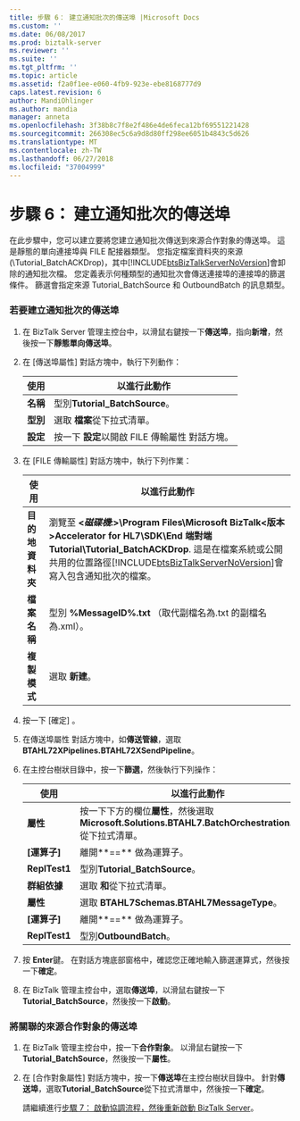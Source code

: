 ```yaml
---
title: 步驟 6： 建立通知批次的傳送埠 |Microsoft Docs
ms.custom: ''
ms.date: 06/08/2017
ms.prod: biztalk-server
ms.reviewer: ''
ms.suite: ''
ms.tgt_pltfrm: ''
ms.topic: article
ms.assetid: f2a0f1ee-e060-4fb9-923e-ebe8168777d9
caps.latest.revision: 6
author: MandiOhlinger
ms.author: mandia
manager: anneta
ms.openlocfilehash: 3f38b8c7f8e2f486e4de6feca12bf69551221428
ms.sourcegitcommit: 266308ec5c6a9d8d80ff298ee6051b4843c5d626
ms.translationtype: MT
ms.contentlocale: zh-TW
ms.lasthandoff: 06/27/2018
ms.locfileid: "37004999"
---
```

# <a name="step-6-create-the-send-port-for-the-acknowledgment-batch"></a>步驟 6： 建立通知批次的傳送埠
在此步驟中，您可以建立要將您建立通知批次傳送到來源合作對象的傳送埠。 這是靜態的單向連接埠與 FILE 配接器類型。 您指定檔案資料夾的來源 (\Tutorial_BatchACKDrop)，其中[!INCLUDE[btsBizTalkServerNoVersion](../../includes/btsbiztalkservernoversion-md.md)]會卸除的通知批次檔。 您定義表示何種類型的通知批次會傳送連接埠的連接埠的篩選條件。 篩選會指定來源 Tutorial_BatchSource 和 OutboundBatch 的訊息類型。  

### <a name="to-create-the-send-port-for-the-acknowledgment-batch"></a>若要建立通知批次的傳送埠  

1. 在 BizTalk Server 管理主控台中，以滑鼠右鍵按一下**傳送埠**，指向**新增**，然後按一下**靜態單向傳送埠**。  

2. 在 [傳送埠屬性] 對話方塊中，執行下列動作：  


   |   使用    |                              以進行此動作                               |
   |---------------|-----------------------------------------------------------------------|
   |   **名稱**    |                    型別**Tutorial_BatchSource**。                     |
   |   **型別**    |               選取 **檔案**從下拉式清單。                |
   | **設定** | 按一下 **設定**以開啟 FILE 傳輸屬性 對話方塊。 |


3. 在 [FILE 傳輸屬性] 對話方塊中，執行下列作業：  


   |        使用        |                                                                                                                                                                              以進行此動作                                                                                                                                                                               |
   |------------------------|-----------------------------------------------------------------------------------------------------------------------------------------------------------------------------------------------------------------------------------------------------------------------------------------------------------------------------------------------------------------------|
   | **目的地資料夾** | 瀏覽至 **\<*磁碟機*:\>\Program Files\Microsoft BizTalk\<版本\>Accelerator for HL7\SDK\End 端對端 Tutorial\Tutorial_BatchACKDrop**. 這是在檔案系統或公開共用的位置路徑[!INCLUDE[btsBizTalkServerNoVersion](../../includes/btsbiztalkservernoversion-md.md)]會寫入包含通知批次的檔案。 |
   |     **檔案名稱**      |                                                                                                                                            型別 **%MessageID%.txt** （取代副檔名為.txt 的副檔名為.xml）。                                                                                                                                             |
   |     **複製模式**      |                                                                                                                                                                        選取 **新建**。                                                                                                                                                                         |


4. 按一下 [確定] 。  

5. 在傳送埠屬性 對話方塊中，如**傳送管線**，選取**BTAHL72XPipelines.BTAHL72XSendPipeline**。  

6. 在主控台樹狀目錄中，按一下**篩選**，然後執行下列操作：  


   |   使用   |                                                              以進行此動作                                                              |
   |--------------|--------------------------------------------------------------------------------------------------------------------------------------|
   | **屬性** | 按一下下方的欄位**屬性**，然後選取**Microsoft.Solutions.BTAHL7.BatchOrchestration.Party**從下拉式清單。 |
   | **[運算子]** |                                                    離開**==** 做為運算子。                                                     |
   |  **ReplTest1**   |                                                    型別**Tutorial_BatchSource**。                                                    |
   | **群組依據** |                                               選取 **和**從下拉式清單。                                                |
   | **屬性** |                                             選取  **BTAHL7Schemas.BTAHL7MessageType**。                                              |
   | **[運算子]** |                                                    離開**==** 做為運算子。                                                     |
   |  **ReplTest1**   |                                                       型別**OutboundBatch**。                                                        |


7. 按 **Enter**鍵。 在對話方塊底部窗格中，確認您正確地輸入篩選運算式，然後按一下**確定**。  

8. 在 BizTalk 管理主控台中，選取**傳送埠**，以滑鼠右鍵按一下**Tutorial_BatchSource**，然後按一下**啟動**。  

### <a name="to-associate-the-send-port-with-the-source-party"></a>將關聯的來源合作對象的傳送埠  

1. 在 BizTalk 管理主控台中，按一下**合作對象**。 以滑鼠右鍵按一下**Tutorial_BatchSource**，然後按一下**屬性**。  

2. 在 [合作對象屬性] 對話方塊中，按一下**傳送埠**在主控台樹狀目錄中。 針對**傳送埠**，選取**Tutorial_BatchSource**從下拉式清單中，然後按一下**確定**。  

   請繼續進行[步驟 7： 啟動協調流程，然後重新啟動 BizTalk Server](../../adapters-and-accelerators/accelerator-hl7/step-7-start-the-orchestration-and-restart-biztalk-server.md)。